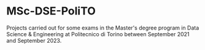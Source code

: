 # MSc-DSE-PoliTO
Projects carried out for some exams in the Master's degree program in Data Science &amp; Engineering at Politecnico di Torino between September 2021 and September 2023.
